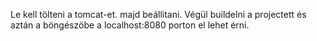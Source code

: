 Le kell tölteni a tomcat-et.
majd beállitani.
Végül buildelni a projectett és aztán a böngészöbe a localhost:8080 porton el lehet érni.